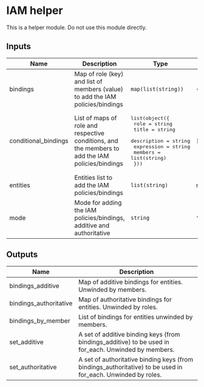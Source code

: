 # IAM helper

This is a helper module. Do not use this module directly.

<!-- BEGINNING OF PRE-COMMIT-TERRAFORM DOCS HOOK -->
## Inputs

| Name | Description | Type | Default | Required |
|------|-------------|------|---------|:--------:|
| bindings | Map of role (key) and list of members (value) to add the IAM policies/bindings | `map(list(string))` | `{}` | no |
| conditional\_bindings | List of maps of role and respective conditions, and the members to add the IAM policies/bindings | <pre>list(object({<br>    role        = string<br>    title       = string<br>    description = string<br>    expression  = string<br>    members     = list(string)<br>  }))</pre> | `[]` | no |
| entities | Entities list to add the IAM policies/bindings | `list(string)` | n/a | yes |
| mode | Mode for adding the IAM policies/bindings, additive and authoritative | `string` | `"additive"` | no |

## Outputs

| Name | Description |
|------|-------------|
| bindings\_additive | Map of additive bindings for entities. Unwinded by members. |
| bindings\_authoritative | Map of authoritative bindings for entities. Unwinded by roles. |
| bindings\_by\_member | List of bindings for entities unwinded by members. |
| set\_additive | A set of additive binding keys (from bindings\_additive) to be used in for\_each. Unwinded by members. |
| set\_authoritative | A set of authoritative binding keys (from bindings\_authoritative) to be used in for\_each. Unwinded by roles. |

<!-- END OF PRE-COMMIT-TERRAFORM DOCS HOOK -->
